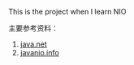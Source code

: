 This is the project when I learn NIO

主要参考资料：

1. [java.net](https://today.java.net/pub/a/today/2007/02/13/architecture-of-highly-scalable-nio-server.html#application-level-eventhandler)
2. [javanio.info](http://javanio.info/filearea/nioserver/NIOServerMark2.pdf)